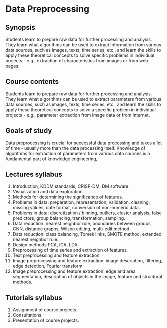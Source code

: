 # Data Preprocessing

## Synopsis
Students learn to prepare raw data for further processing and analysis. They learn what algorithms can be used to extract information from various data sources, such as images, texts, time series, etc., and learn the skills to apply these theoretical concepts to solve specific problems in individual projects - e.g., extraction of characteristics from images or from web pages.

## Course contents
Students learn to prepare raw data for further processing and analysis. They learn what algorithms can be used to extract parameters from various data sources, such as images, texts, time series, etc., and learn the skills to apply these theoretical concepts to solve a specific problem in individual projects - e.g., parameter extraction from image data or from Internet.

## Goals of study
Data preprocessing is crucial for successful data processing and takes a lot of time - usually more than the data processing itself. Knowledge of algorithms for extraction of parameters from various data sources is a fundamental part of knowledge engineering,


## Lectures syllabus
1. Introduction, KDDM standards, CRISP-DM, DM software.
2. Visualization and data exploration.
3. Methods for determining the significance of features.
4. Problems in data: preparation, representation, validation, cleaning, missing values, date format, conversion of non-numeric data.
5. Problems in data: discretization / binning, outliers, cluster analysis, false predictors, group balancing, transformation, sampling.
6. Data reduction: nearest neighbor rule, boundaries between groups, CNN, distance graphs, Wilson editing, multi-edit method.
7. Data reduction: class balancing, Tomek links, SMOTE method, extended nearest neighbor rule.
8. Design methods PCA, ICA, LDA.
9. Preprocessing of time series and extraction of features.
10. Text preprocessing and feature extraction.
11. Image preprocessing and feature extraction: image description, filtering, edge detection, Fourier transform.
12. Image preprocessing and feature extraction: edge and area segmentation, description of objects in the image, feature and structural methods.

## Tutorials syllabus
1. Assignment of course projects.
2. Consultations.
3. Presentation of course projects.